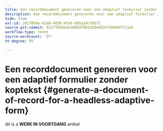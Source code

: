 ```yaml
---
title: Een recorddocument genereren voor een adaptief formulier zonder koptekst
description: Een recorddocument genereren voor een adaptief formulier zonder koptekst
hide: true
exl-id: 2817056e-81d0-4830-8fa6-005a24cfbb71
source-git-commit: 0127f8ddede38083f0932b0e8d7efdd0dd77c3a6
workflow-type: tm+mt
source-wordcount: '37'
ht-degree: 0%

---
```


# Een recorddocument genereren voor een adaptief formulier zonder koptekst {#generate-a-document-of-record-for-a-headless-adaptive-form}

<span class="preview"> dit is a **WERK IN VOORTGANG** artikel.</span>
